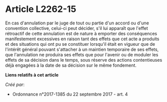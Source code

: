 # Article L2262-15

En cas d'annulation par le juge de tout ou partie d'un accord ou d'une convention collective, celui-ci peut décider, s'il lui
apparaît que l'effet rétroactif de cette annulation est de nature à emporter des conséquences manifestement excessives en
raison tant des effets que cet acte a produits et des situations qui ont pu se constituer lorsqu'il était en vigueur que de
l'intérêt général pouvant s'attacher à un maintien temporaire de ses effets, que l'annulation ne produira ses effets que pour
l'avenir ou de moduler les effets de sa décision dans le temps, sous réserve des actions contentieuses déjà engagées à la
date de sa décision sur le même fondement.

**Liens relatifs à cet article**

_Créé par_:

  - Ordonnance n°2017-1385 du 22 septembre 2017 - art. 4
